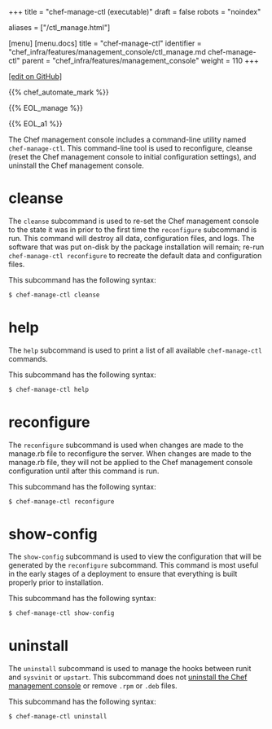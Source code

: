 +++
title = "chef-manage-ctl (executable)"
draft = false
robots = "noindex"


aliases = ["/ctl_manage.html"]

[menu]
  [menu.docs]
    title = "chef-manage-ctl"
    identifier = "chef_infra/features/management_console/ctl_manage.md chef-manage-ctl"
    parent = "chef_infra/features/management_console"
    weight = 110
+++    

[\[edit on GitHub\]](https://github.com/chef/chef-web-docs/blob/master/content/ctl_manage.md)



{{% chef_automate_mark %}}

{{% EOL_manage %}}

{{% EOL_a1 %}}

The Chef management console includes a command-line utility named
`chef-manage-ctl`. This command-line tool is used to reconfigure,
cleanse (reset the Chef management console to initial configuration
settings), and uninstall the Chef management console.

cleanse
=======

The `cleanse` subcommand is used to re-set the Chef management console
to the state it was in prior to the first time the `reconfigure`
subcommand is run. This command will destroy all data, configuration
files, and logs. The software that was put on-disk by the package
installation will remain; re-run `chef-manage-ctl reconfigure` to
recreate the default data and configuration files.

This subcommand has the following syntax:

``` bash
$ chef-manage-ctl cleanse
```

help
====

The `help` subcommand is used to print a list of all available
`chef-manage-ctl` commands.

This subcommand has the following syntax:

``` bash
$ chef-manage-ctl help
```

reconfigure
===========

The `reconfigure` subcommand is used when changes are made to the
manage.rb file to reconfigure the server. When changes are made to the
manage.rb file, they will not be applied to the Chef management console
configuration until after this command is run.

This subcommand has the following syntax:

``` bash
$ chef-manage-ctl reconfigure
```

show-config
===========

The `show-config` subcommand is used to view the configuration that will
be generated by the `reconfigure` subcommand. This command is most
useful in the early stages of a deployment to ensure that everything is
built properly prior to installation.

This subcommand has the following syntax:

``` bash
$ chef-manage-ctl show-config
```

uninstall
=========

The `uninstall` subcommand is used to manage the hooks between runit and
`sysvinit` or `upstart`. This subcommand does not [uninstall the Chef
management console](/uninstall.html#chef-manage) or remove `.rpm` or
`.deb` files.

This subcommand has the following syntax:

``` bash
$ chef-manage-ctl uninstall
```
